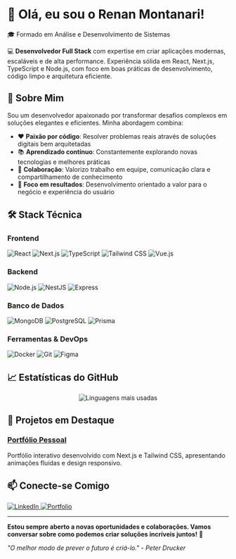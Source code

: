 # 👋 Olá, eu sou o Renan Montanari!

🎓 Formado em Análise e Desenvolvimento de Sistemas

💻 **Desenvolvedor Full Stack** com expertise em criar aplicações modernas, escaláveis e de alta performance. Experiência sólida em React, Next.js, TypeScript e Node.js, com foco em boas práticas de desenvolvimento, código limpo e arquitetura eficiente.

## 🚀 Sobre Mim

Sou um desenvolvedor apaixonado por transformar desafios complexos em soluções elegantes e eficientes. Minha abordagem combina:

- ❤️ **Paixão por código**: Resolver problemas reais através de soluções digitais bem arquitetadas
- 📚 **Aprendizado contínuo**: Constantemente explorando novas tecnologias e melhores práticas
- 🤝 **Colaboração**: Valorizo trabalho em equipe, comunicação clara e compartilhamento de conhecimento
- 🎯 **Foco em resultados**: Desenvolvimento orientado a valor para o negócio e experiência do usuário

## 🛠️ Stack Técnica

### Frontend
![React](https://img.shields.io/badge/React-20232A?style=for-the-badge&logo=react&logoColor=61DAFB)
![Next.js](https://img.shields.io/badge/Next.js-000000?style=for-the-badge&logo=next.js&logoColor=white)
![TypeScript](https://img.shields.io/badge/TypeScript-007ACC?style=for-the-badge&logo=typescript&logoColor=white)
![Tailwind CSS](https://img.shields.io/badge/Tailwind_CSS-38B2AC?style=for-the-badge&logo=tailwind-css&logoColor=white)
![Vue.js](https://img.shields.io/badge/Vue.js-35495E?style=for-the-badge&logo=vuedotjs&logoColor=4FC08D)

### Backend
![Node.js](https://img.shields.io/badge/Node.js-339933?style=for-the-badge&logo=nodedotjs&logoColor=white)
![NestJS](https://img.shields.io/badge/NestJS-E0234E?style=for-the-badge&logo=nestjs&logoColor=white)
![Express](https://img.shields.io/badge/Express.js-000000?style=for-the-badge&logo=express&logoColor=white)

### Banco de Dados
![MongoDB](https://img.shields.io/badge/MongoDB-47A248?style=for-the-badge&logo=mongodb&logoColor=white)
![PostgreSQL](https://img.shields.io/badge/PostgreSQL-316192?style=for-the-badge&logo=postgresql&logoColor=white)
![Prisma](https://img.shields.io/badge/Prisma-2D3748?style=for-the-badge&logo=prisma&logoColor=white)

### Ferramentas & DevOps
![Docker](https://img.shields.io/badge/Docker-2CA5E0?style=for-the-badge&logo=docker&logoColor=white)
![Git](https://img.shields.io/badge/Git-F05032?style=for-the-badge&logo=git&logoColor=white)
![Figma](https://img.shields.io/badge/Figma-F24E1E?style=for-the-badge&logo=figma&logoColor=white)

## 📈 Estatísticas do GitHub

<p align="center">
  <img src="https://github-readme-stats.vercel.app/api/top-langs/?username=renawmontanari&layout=compact&theme=radical" alt="Linguagens mais usadas" />
</p>

## 🌟 Projetos em Destaque

### [Portfólio Pessoal](https://bit.ly/renapfolio)
Portfólio interativo desenvolvido com Next.js e Tailwind CSS, apresentando animações fluidas e design responsivo.

## 📫 Conecte-se Comigo

<p align="left">
  <a href="https://www.linkedin.com/in/renan-w-montanari/">
    <img src="https://img.shields.io/badge/LinkedIn-0077B5?style=for-the-badge&logo=linkedin&logoColor=white" alt="LinkedIn" />
  </a>
  <a href="https://bit.ly/renapfolio">
    <img src="https://img.shields.io/badge/Portfolio-FF7139?style=for-the-badge&logo=Firefox-Browser&logoColor=white" alt="Portfolio" />
  </a>
</p>

---

**Estou sempre aberto a novas oportunidades e colaborações. Vamos conversar sobre como podemos criar soluções incríveis juntos!** 🚀

*"O melhor modo de prever o futuro é criá-lo." - Peter Drucker*
